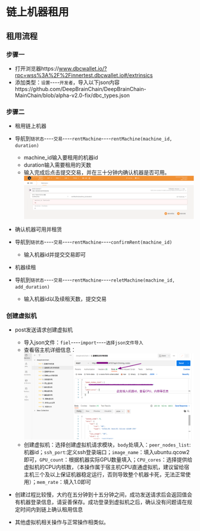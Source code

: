 # 链上机器租用
## 租用流程

### 步骤一
+ 打开浏览器https://www.dbcwallet.io/?rpc=wss%3A%2F%2Finnertest.dbcwallet.io#/extrinsics
+ 添加类型：`设置`----`开发者`，导入以下json内容https://github.com/DeepBrainChain/DeepBrainChain-MainChain/blob/alpha-v2.0-fix/dbc_types.json

### 步骤二
+ 租用链上机器
+ 导航到`链状态`----`交易`----`rentMachine`----`rentMachine(machine_id, duration)`
  + machine_id输入要租用的机器id
  + duration输入需要租用的天数
  + 输入完成后点击提交交易，并在三十分钟内确认机器是否可用。
![](bonding_machine.assets/rent_machine.png)
+ 确认机器可用并租赁
+ 导航到`链状态`----`交易`----`rentMachine`----`confirmRent(machine_id)`
  + 输入机器id并提交交易即可

+ 机器续租
+ 导航到`链状态`----`交易`----`rentMachine`----`reletMachine(machine_id, add_duration)`
  + 输入机器id以及续租天数，提交交易
### 创建虚拟机
+ post发送请求创建虚拟机
  + 导入json文件：`fiel`----`import`----`选择json文件导入`
  + 查看宿主机详细信息：
  ![machine_info](bonding_machine.assets/postman_machine.png)
  + 创建虚拟机：选择创建虚拟机请求模块，`body`处填入：`peer_nodes_list`:机器id；`ssh_port`:定义ssh登录端口；`image_name`：填入ubuntu.qcow2即可，`GPU_count`：根据机器实际GPU数量填入；`CPU_cores`：选择提供给虚拟机的CPU内核数，（本操作属于宿主机CPU直通虚拟机，建议留给宿主机三个及以上保证机器稳定运行，否则导致整个机器卡死，无法正常使用）；`mem_rate`：填入1.0即可

+ 创建过程比较慢，大约在五分钟到十五分钟之间，成功发送请求后会返回值会有机器登录信息，请妥善保存。成功登录到虚拟机之后，确认没有问题请在规定时间内到链上确认租用信息
+ 其他虚拟机相关操作与正常操作相类似。
